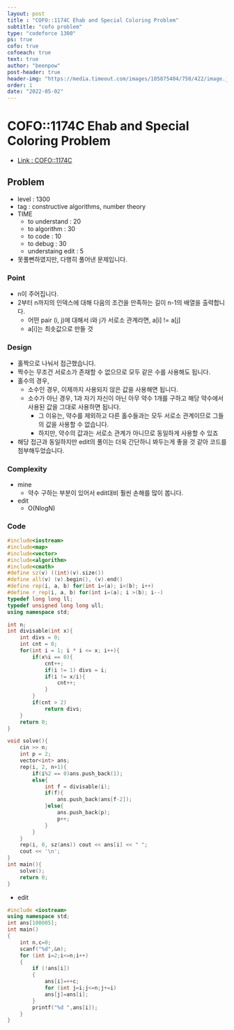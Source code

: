 ```yaml
---
layout: post
title : "COFO::1174C Ehab and Special Coloring Problem"
subtitle: "cofo problem"
type: "codeforce 1300"
ps: true
cofo: true
cofoeach: true
text: true
author: "beenpow"
post-header: true
header-img: "https://media.timeout.com/images/105875404/750/422/image.jpg"
order: 1
date: "2022-05-02"
---
```

# COFO::1174C Ehab and Special Coloring Problem
- [Link : COFO::1174C](https://codeforces.com/problemset/problem/1174/C)


## Problem 

- level : 1300
- tag : constructive algorithms, number theory
- TIME
  - to understand    : 20
  - to algorithm     : 30
  - to code          : 10
  - to debug         : 30
  - understaing edit : 5
- 못풀뻔하였지만, 다행히 풀어낸 문제입니다.

### Point
- n이 주어집니다.
- 2부터 n까지의 인덱스에 대해 다음의 조건을 만족하는 길이 n-1의 배열을 출력합니다.
  - 어떤 pair (i, j)에 대해서 i와 j가 서로소 관계라면, a[i] != a[j]
  - a[i]는 최솟값으로 만들 것

### Design
- 홀짝으로 나눠서 접근했습니다.
- 짝수는 무조건 서로소가 존재할 수 없으므로 모두 같은 수를 사용해도 됩니다.
- 홀수의 경우,
  - 소수인 경우, 이제까지 사용되지 않은 값을 사용해면 됩니다.
  - 소수가 아닌 경우, 1과 자기 자신이 아닌 아무 약수 1개를 구하고 해당 약수에서 사용된 값을 그대로 사용하면 됩니다.
    - 그 이유는, 약수를 제외하고 다른 홀수들과는 모두 서로소 관계이므로 그들의 값을 사용할 수 없습니다.
    - 하지만, 약수의 값과는 서로소 관계가 아니므로 동일하게 사용할 수 있죠
- 해당 접근과 동일하지만 edit의 풀이는 더욱 간단하니 봐두는게 좋을 것 같아 코드를 첨부해두었습니다.

### Complexity
- mine
  - 약수 구하는 부분이 있어서 edit대비 훨씬 손해를 많이 봅니다.
- edit
  - O(NlogN)

### Code

```cpp
#include<iostream>
#include<map>
#include<vector>
#include<algorithm>
#include<cmath>
#define sz(v) ((int)(v).size())
#define all(v) (v).begin(), (v).end()
#define rep(i, a, b) for(int i=(a); i<(b); i++)
#define r_rep(i, a, b) for(int i=(a); i >(b); i--)
typedef long long ll;
typedef unsigned long long ull;
using namespace std;

int n;
int divisable(int x){
    int divs = 0;
    int cnt = 0;
    for(int i = 1; i * i <= x; i++){
        if(x%i == 0){
            cnt++;
            if(i != 1) divs = i;
            if(i != x/i){
                cnt++;
            }
        }
        if(cnt > 2)
            return divs;
    }
    return 0;
}

void solve(){
    cin >> n;
    int p = 2;
    vector<int> ans;
    rep(i, 2, n+1){
        if(i%2 == 0)ans.push_back(1);
        else{
            int f = divisable(i);
            if(f){
                ans.push_back(ans[f-2]);
            }else{
                ans.push_back(p);
                p++;
            }
        }
    }
    rep(i, 0, sz(ans)) cout << ans[i] << " ";
    cout << '\n';
}
int main(){
    solve();
    return 0;
}

```

- edit

```cpp
#include <iostream>
using namespace std;
int ans[100005];
int main()
{
    int n,c=0;
    scanf("%d",&n);
    for (int i=2;i<=n;i++)
    {
        if (!ans[i])
        {
            ans[i]=++c;
            for (int j=i;j<=n;j+=i)
            ans[j]=ans[i];
        }
        printf("%d ",ans[i]);
    }
}
```

